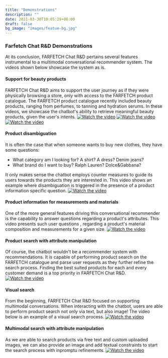 ```yaml
---
title: "Demonstrations"
description: ""
date: 2021-03-30T10:05:29+06:00
draft: false
bg_image: "images/featue-bg.jpg"
---
```


### Farfetch Chat R&D Demonstrations

At its conclusion, FARFETCH Chat R&D pertains several features instrumental to a multimodal conversational recommender system. 
The videos shown below showcase the system as is.

#### Support for beauty products
FARFETCH Chat R&D aims to support the user journey as if they were physically browsing a store, only with access to the FARFETCH product catalogue. The FARFETCH product catalogue recently included beauty products, ranging from perfumes, to tanning and hydration serums. 
In these videos, we showcase the chatbot's ability to retrieve meaningful beauty products, given the user's intents.
[![Watch the video](https://img.youtube.com/vi/YO8viaxP5_Y/maxresdefault.jpg)](https://youtu.be/YO8viaxP5_Y)
[![Watch the video](https://img.youtube.com/vi/Ub0ZjrPzk6k/maxresdefault.jpg)](https://youtu.be/Ub0ZjrPzk6k)
[![Watch the video](https://img.youtube.com/vi/QOOqGOry1TA/maxresdefault.jpg)](https://youtu.be/QOOqGOry1TA)

#### Product disambiguation
It is often the case that when someone wants to buy new clothes, they have some questions:
- What category am I looking for? A shirt? A dress? Denim jeans?
- What brand do I want to buy? Ralph Lauren? Dolce&Gabbana?

It only makes sense the chatbot employs counter measures to guide its users towards the products they are interested in.
This video shows an example where disambiguation is triggered in the presence of a product information specific question.
[![Watch the video](https://img.youtube.com/vi/AWTepjzMBNA/maxresdefault.jpg)](https://youtu.be/AWTepjzMBNA)

#### Product information for measurements and materials
One of the more general features driving this conversational recommender is the capability to answer questions regarding a product's attributes. This video presents such user questions , regarding a product's material composition and measurements for a given size.
[![Watch the video](https://img.youtube.com/vi/3oIAQ4DbEQM/maxresdefault.jpg)](https://youtu.be/3oIAQ4DbEQM)

#### Product search with attribute manipulation
Of course, the chatbot wouldn't be a recommender system with recommendations. It is capable of performing product search on the FARFETCH catalogue and parse user requests as they further refine the search process. Finding the best suited products for each and every customer demand is a top priority in FARFETCH Chat R&D. 
[![Watch the video](https://img.youtube.com/vi/Tox9LYoGxwM/maxresdefault.jpg)](https://youtu.be/Tox9LYoGxwM)

#### Visual search
From the beginning, FARFETCH Chat R&D focused on supporting multimodal conversations. When interacting with the chatbot, users are able to perform product search not only via text, but also image! The video below is an example of a visual search process.
[![Watch the video](https://img.youtube.com/vi/HmGqNJ1m7wE/maxresdefault.jpg)](https://youtu.be/HmGqNJ1m7wE)

#### Multimodal search with attribute manipulation
As we are able to search products via free text and custom uploaded images, we can also provide an image and add textual constraints to start the search process with inpromptu refinements.
[![Watch the video](https://img.youtube.com/vi/gM6Ax6nyo0k/maxresdefault.jpg)](https://youtu.be/gM6Ax6nyo0k)
